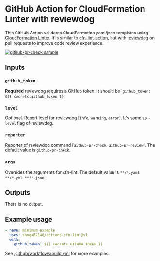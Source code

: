 # GitHub Action for CloudFormation Linter with reviewdog

This GitHub Action validates CloudFormation yaml/json templates using [CloudFormation Linter](https://github.com/aws-cloudformation/cfn-python-lint/).
It is similar to [cfn-lint-action](https://github.com/marketplace/actions/cfn-lint-action),
but with [reviewdog](https://github.com/reviewdog/reviewdog) on pull requests to improve code review experience.

[![github-pr-check sample](https://user-images.githubusercontent.com/1157344/69779599-e084ae80-11eb-11ea-80f8-9350d4d93568.png)](https://github.com/shogo82148/actions-cfn-lint/pull/2/files)

## Inputs

### `github_token`

**Required** reviewdog requires a GitHub token. It should be '`github_token: ${{ secrets.github_token }}`'.

### `level`

Optional. Report level for reviewdog \[`info`, `warning`, `error`\].
It's same as `-level` flag of reviewdog.

### `reporter`

Reporter of reviewdog command \[`github-pr-check`, `github-pr-review`\].
The default value is `github-pr-check`.

### `args`

Overrides the arguments for cfn-lint.
The default value is `**/*.yaml **/*.yml **/*.json`.

## Outputs

There is no output.

## Example usage

```yaml
- name: minimum example
  uses: shogo82148/actions-cfn-lint@v1
  with:
    github_token: ${{ secrets.GITHUB_TOKEN }}
```

See [.github/workflows/build.yml](.github/workflows/build.yml) for more examples.
